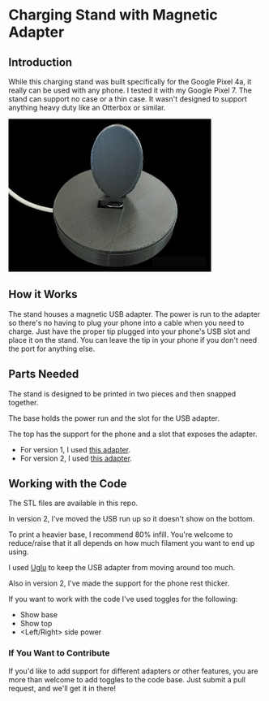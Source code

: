 # Charging Stand with Magnetic Adapter

## Introduction

While this charging stand was built specifically for the Google Pixel 4a, it really can be used with any phone. I tested
it with my Google Pixel 7. The stand can support no case or a thin case. It wasn't designed to support anything heavy 
duty like an Otterbox or similar.

![PIxel 4a Stand](images/stand_img.jpg "Stand")

## How it Works

The stand houses a magnetic USB adapter. The power is run to the adapter so there's no having to plug your phone into 
a cable when you need to charge. Just have the proper tip plugged into your phone's USB slot and place it on the stand. 
You can leave the tip in your phone if you don't need the port for anything else.

## Parts Needed

The stand is designed to be printed in two pieces and then snapped together.

The base holds the power run and the slot for the USB adapter.

The top has the support for the phone and a slot that exposes the adapter.

- For version 1, I used [this adapter](https://a.co/23xZH8S).
- For version 2, I used [this adapter](https://a.co/d/gbPng0D).

## Working with the Code

The STL files are available in this repo.

In version 2, I've moved the USB run up so it doesn't show on the bottom.

To print a heavier base, I recommend 80% infill. You're welcome to reduce/raise that it all depends on how much
filament you want to end up using.

I used [Uglu](https://www.protapes.com/uglu-removable-adhesive-glue) to keep the USB adapter from moving around too
much.

Also in version 2, I've made the support for the phone rest thicker.

If you want to work with the code I've used toggles for the following:

* Show base
* Show top
* <Left/Right> side power

### If You Want to Contribute

If you'd like to add support for different adapters or other features, you are more than welcome to add toggles to the 
code base. Just submit a pull request, and we'll get it in there!
